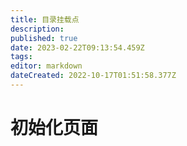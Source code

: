```yaml
---
title: 目录挂载点
description: 
published: true
date: 2023-02-22T09:13:54.459Z
tags: 
editor: markdown
dateCreated: 2022-10-17T01:51:58.377Z
---
```


# 初始化页面